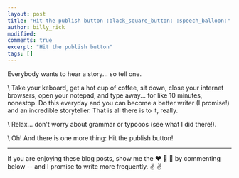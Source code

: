 ```yaml
---
layout: post
title: "Hit the publish button :black_square_button: :speech_balloon:"
author: billy_rick
modified: 
comments: true
excerpt: "Hit the publish button"
tags: []
---
```


Everybody wants to hear a story... so tell one.

\\
Take your keboard, get a hot cup of coffee, sit down, close your internet browsers, open your notepad, and type away... for like 10 minutes, nonestop. Do this everyday and you can become a better writer (I promise!) and an incredible storyteller. That is all there is to it, really.

\\
Relax... don't worry about grammar or typooos (see what I did there!).

\\
Oh! And there is one more thing: Hit the publish button!

---
If you are enjoying these blog posts, show me the :heart: :blue_heart: :green_heart: by commenting below -- and I promise to write more frequently. :v: :v:
